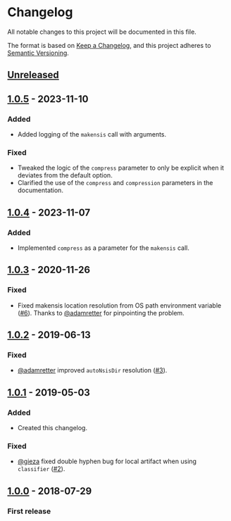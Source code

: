 # Changelog
All notable changes to this project will be documented in this file.

The format is based on [Keep a Changelog](https://keepachangelog.com/en/1.0.0/),
and this project adheres to [Semantic Versioning](https://semver.org/spec/v2.0.0.html).

## [Unreleased]

## [1.0.5] - 2023-11-10
### Added
- Added logging of the `makensis` call with arguments.
### Fixed
- Tweaked the logic of the `compress` parameter to only be explicit when it deviates from the default option.
- Clarified the use of the `compress` and `compression` parameters in the documentation.

## [1.0.4] - 2023-11-07
### Added
- Implemented `compress` as a parameter for the `makensis` call.

## [1.0.3] - 2020-11-26
### Fixed
- Fixed makensis location resolution from OS path environment variable ([#6](https://github.com/DigitalMediaServer/nsis-maven-plugin/pull/6)). Thanks to [@adamretter](https://github.com/adamretter) for pinpointing the problem.

## [1.0.2] - 2019-06-13
### Fixed
- [@adamretter](https://github.com/adamretter) improved `autoNsisDir` resolution ([#3](https://github.com/DigitalMediaServer/nsis-maven-plugin/pull/3)).

## [1.0.1] - 2019-05-03
### Added
- Created this changelog.

### Fixed
- [@gieza](https://github.com/gieza) fixed double hyphen bug for local artifact when using `classifier` ([#2](https://github.com/DigitalMediaServer/nsis-maven-plugin/pull/2)).

## [1.0.0] - 2018-07-29
### First release

[Unreleased]: https://github.com/DigitalMediaServer/nsis-maven-plugin/compare/v1.0.5...HEAD
[1.0.5]: https://github.com/DigitalMediaServer/nsis-maven-plugin/compare/v1.0.4...v1.0.5
[1.0.4]: https://github.com/DigitalMediaServer/nsis-maven-plugin/compare/v1.0.3...v1.0.4
[1.0.3]: https://github.com/DigitalMediaServer/nsis-maven-plugin/compare/v1.0.2...v1.0.3
[1.0.2]: https://github.com/DigitalMediaServer/nsis-maven-plugin/compare/v1.0.1...v1.0.2
[1.0.1]: https://github.com/DigitalMediaServer/nsis-maven-plugin/compare/v1.0.0...v1.0.1
[1.0.0]: https://github.com/DigitalMediaServer/nsis-maven-plugin/releases/tag/v1.0.0
